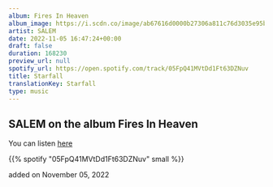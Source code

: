 ```yaml
---
album: Fires In Heaven
album_image: https://i.scdn.co/image/ab67616d0000b27306a811c76d3035e95b56d506
artist: SALEM
date: 2022-11-05 16:47:24+00:00
draft: false
duration: 168230
preview_url: null
spotify_url: https://open.spotify.com/track/05FpQ41MVtDd1Ft63DZNuv
title: Starfall
translationKey: Starfall
type: music
---
```


## SALEM on the album Fires In Heaven

You can listen [here](https://open.spotify.com/track/05FpQ41MVtDd1Ft63DZNuv)

{{% spotify "05FpQ41MVtDd1Ft63DZNuv" small %}}

added on November 05, 2022